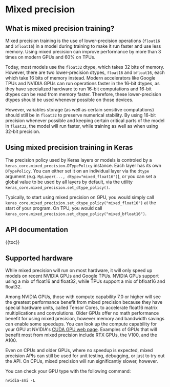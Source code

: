 # Mixed precision

## What is mixed precision training?

Mixed precision training is the use of lower-precision operations (`float16` and `bfloat16`) in a model
during training to make it run faster and use less memory.
Using mixed precision can improve performance by more than 3 times on modern GPUs and 60% on TPUs.

Today, most models use the `float32` dtype, which takes 32 bits of memory.
However, there are two lower-precision dtypes, `float16` and `bfloat16`,
each which take 16 bits of memory instead. Modern accelerators like Google TPUs and NVIDIA GPUs 
can run operations faster in the 16-bit dtypes,
as they have specialized hardware to run 16-bit computations and 16-bit dtypes can be read from memory faster.
Therefore, these lower-precision dtypes should be used whenever possible on those devices.

However, variables storage (as well as certain sensitive computations) should still be in `float32`
to preserve numerical stability. By using 16-bit precision whenever possible and keeping certain critical
parts of the model in `float32`, the model will run faster,
while training as well as when using 32-bit precision.


## Using mixed precision training in Keras

The precision policy used by Keras layers or models is controled by a `keras_core.mixed_precision.DTypePolicy` instance.
Each layer has its own `DTypePolicy`. You can either set it on an individual layer via the `dtype` argument
(e.g. `MyLayer(..., dtype="mixed_float16")`), or you can set a global value to be used by all layers by
default, via the utility `keras_core.mixed_precision.set_dtype_policy()`.

Typically, to start using mixed precision on GPU, you would simply call `keras_core.mixed_precision.set_dtype_policy("mixed_float16")`
at the start of your program. On TPU, you would call `keras_core.mixed_precision.set_dtype_policy("mixed_bfloat16")`.


## API documentation

{{toc}}


## Supported hardware

While mixed precision will run on most hardware, it will only speed up models on recent NVIDIA GPUs and Google TPUs.
NVIDIA GPUs support using a mix of float16 and float32, while TPUs support a mix of bfloat16 and float32.

Among NVIDIA GPUs, those with compute capability 7.0 or higher will see the greatest performance benefit
from mixed precision because they have special hardware units, called Tensor Cores,
to accelerate float16 matrix multiplications and convolutions. Older GPUs offer no math
performance benefit for using mixed precision, however memory and bandwidth savings can enable some speedups.
You can look up the compute capability for your GPU at NVIDIA's [CUDA GPU web page](https://developer.nvidia.com/cuda-gpus).
Examples of GPUs that will benefit most from mixed precision include RTX GPUs, the V100, and the A100.

Even on CPUs and older GPUs, where no speedup is expected, mixed precision APIs can still be used for unit testing,
debugging, or just to try out the API. On CPUs, mixed precision will run significantly slower, however.


You can check your GPU type with the following command:

```
nvidia-smi -L
```